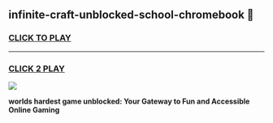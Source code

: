 
## infinite-craft-unblocked-school-chromebook 👋
<h3>
<a href="https://premium.freeplayer.one?title=infinite-craft-unblocked-school-chromebook&ref=14F">CLICK TO PLAY</a></h3>
<hr>

<h3>
<a href="https://premium.freeplayer.one?title=infinite-craft-unblocked-school-chromebook&ref=14F">CLICK 2 PLAY</a>
  
</h3>

<a href="https://premium.freeplayer.one?title=infinite-craft-unblocked-school-chromebook&ref=12F/"><img src="https://clearcache.store/games.png"></a>


**worlds hardest game unblocked: Your Gateway to Fun and Accessible Online Gaming**
